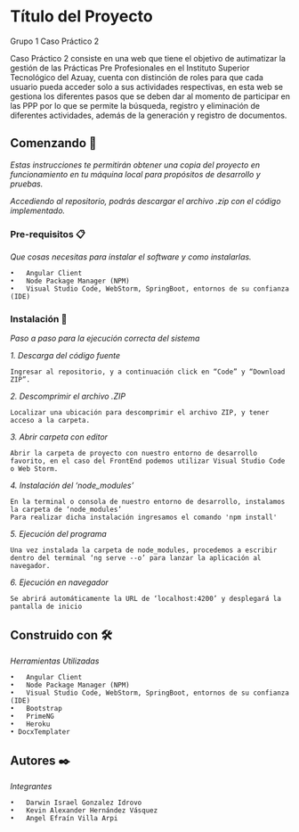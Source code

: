 # Título del Proyecto

Grupo 1 Caso Práctico 2

Caso Práctico 2 consiste en una web que tiene el objetivo de autimatizar la gestión de las Prácticas Pre Profesionales en el Instituto Superior Tecnológico del Azuay,
cuenta con distinción de roles para que cada usuario pueda acceder solo a sus actividades respectivas, en esta web se gestiona los diferentes pasos que se deben dar
al momento de participar en las PPP por lo que se permite la búsqueda, registro y eliminación de diferentes actividades, además de la generación y registro de documentos.
 
## Comenzando 🚀

_Estas instrucciones te permitirán obtener una copia del proyecto en funcionamiento en tu máquina local para propósitos de desarrollo y pruebas._

_Accediendo al repositorio, podrás descargar el archivo .zip con el código implementado._


### Pre-requisitos 📋

_Que cosas necesitas para instalar el software y como instalarlas._

```
•	Angular Client
•	Node Package Manager (NPM)
•	Visual Studio Code, WebStorm, SpringBoot, entornos de su confianza (IDE)
```

### Instalación 🔧

_Paso a paso para la ejecución correcta del sistema_

_1. Descarga del código fuente_

```
Ingresar al repositorio, y a continuación click en “Code” y “Download ZIP”.
```

_2. Descomprimir el archivo .ZIP_

```
Localizar una ubicación para descomprimir el archivo ZIP, y tener acceso a la carpeta.
```

_3. Abrir carpeta con editor_

```
Abrir la carpeta de proyecto con nuestro entorno de desarrollo favorito, en el caso del FrontEnd podemos utilizar Visual Studio Code o Web Storm.
```





_4. Instalación del ‘node_modules’_

```
En la terminal o consola de nuestro entorno de desarrollo, instalamos la carpeta de ‘node_modules’
Para realizar dicha instalación ingresamos el comando 'npm install'
```

_5. Ejecución del programa_

```
Una vez instalada la carpeta de node_modules, procedemos a escribir dentro del terminal ‘ng serve --o’ para lanzar la aplicación al navegador.
```

_6. Ejecución en navegador_
```
Se abrirá automáticamente la URL de ‘localhost:4200’ y desplegará la pantalla de inicio
```


## Construido con 🛠️

_Herramientas Utilizadas_

```
•	Angular Client
•	Node Package Manager (NPM)
•	Visual Studio Code, WebStorm, SpringBoot, entornos de su confianza (IDE)
•	Bootstrap
•	PrimeNG
•	Heroku
• DocxTemplater
```

## Autores ✒️

_Integrantes_


```
•	Darwin Israel Gonzalez Idrovo
•	Kevin Alexander Hernández Vásquez
•	Angel Efraín Villa Arpi
```

